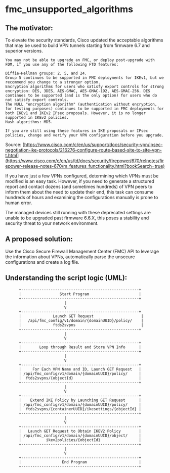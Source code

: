 # fmc_unsupported_algorithms

## The motivator:
To elevate the security standards, Cisco updated the acceptable algorithms that may be used to build VPN tunnels starting from firmware 6.7 and superior versions.

    You may not be able to upgrade an FMC, or deploy post-upgrade with FDM, if you use any of the following FTD features:

    Diffie-Hellman groups: 2, 5, and 24.
    Group 5 continues to be supported in FMC deployments for IKEv1, but we recommend you change to a stronger option.
    Encryption algorithms for users who satisfy export controls for strong encryption: DES, 3DES, AES-GMAC, AES-GMAC-192, AES-GMAC-256. DES continues to be supported (and is the only option) for users who do not satisfy export controls.
    The NULL "encryption algorithm" (authentication without encryption, for testing purposes) continues to be supported in FMC deployments for both IKEv1 and IKEv2 IPsec proposals. However, it is no longer supported in IKEv2 policies.
    Hash algorithms: MD5.

    If you are still using these features in IKE proposals or IPsec policies, change and verify your VPN configuration before you upgrade. 
    
Source: [https://www.cisco.com/c/en/us/support/docs/security-vpn/ipsec-negotiation-ike-protocols/216276-configure-route-based-site-to-site-vpn-t.html](https://www.cisco.com/c/en/us/td/docs/security/firepower/670/relnotes/firepower-release-notes-670/m_features_functionality.html?bookSearch=true)

If you have just a few VPNs configured, determining which VPNs must be modified is an easy task. 
However, if you need to generate a structured report and contact dozens (and sometimes hundreds) of VPN peers to inform them about the need to update their end, this task can consume hundreds of hours and examining the configurations manually is prone to human error.

The managed devices still running with these deprecated settings are unable to be upgraded past firmware 6.6.X, this poses a stability and security threat to your network environment.

## A proposed solution:
Use the Cisco Secure Firewall Management Center (FMC) API to leverage the information about VPNs, automatically parse the unsecure configurations and create a log file.

## Understanding the script logic (UML):

          +----------------------------------------------------+
          |                 Start Program                      |
          +----------------------------------------------------+
                              |
                              V
          +----------------------------------------------------+
          |              Launch GET Request                     |
          |   /api/fmc_config/v1/domain/{domainUUID}/policy/    |
          |              ftds2svpns                             |
          +----------------------------------------------------+
                              |
                              V
          +----------------------------------------------------+
          |        Loop through Result and Store VPN Info      |
          +----------------------------------------------------+
                              |
                              V
          +----------------------------------------------------+
          |     For Each VPN Name and ID, Launch GET Request   |
          | /api/fmc_config/v1/domain/{domainUUID}/policy/     |
          |  ftds2svpns/{objectId}                             |
          +----------------------------------------------------+
                              |
                              V
          +----------------------------------------------------+
          |    Extend IKE Policy by Launching GET Request      |
          | /api/fmc_config/v1/domain/{domainUUID}/policy/     |
          |  ftds2svpns/{containerUUID}/ikesettings/{objectId} |
          +----------------------------------------------------+
                              |
                              V
          +----------------------------------------------------+
          |   Launch GET Request to Obtain IKEV2 Policy        |
          | /api/fmc_config/v1/domain/{domainUUID}/object/     |
          |           ikev2policies/{objectId}                 |
          +----------------------------------------------------+
                              |
                              V
          +----------------------------------------------------+
          |                  End Program                       |
          +----------------------------------------------------+
